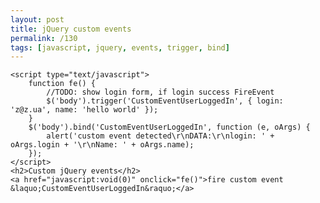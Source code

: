 ```yaml
---
layout: post
title: jQuery custom events
permalink: /130
tags: [javascript, jquery, events, trigger, bind]
---
```


    <script type="text/javascript">
        function fe() {
            //TODO: show login form, if login success FireEvent
            $('body').trigger('CustomEventUserLoggedIn', { login: 'z@z.ua', name: 'hello world' });
        }
        $('body').bind('CustomEventUserLoggedIn', function (e, oArgs) {
            alert('custom event detected\r\nDATA:\r\nlogin: ' + oArgs.login + '\r\nName: ' + oArgs.name);
        });
    </script>
    <h2>Custom jQuery events</h2>
    <a href="javascript:void(0)" onclick="fe()">fire custom event &laquo;CustomEventUserLoggedIn&raquo;</a>
